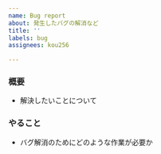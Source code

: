 ```yaml
---
name: Bug report
about: 発生したバグの解消など
title: ''
labels: bug
assignees: kou256

---
```


### 概要
- 解決したいことについて

### やること
- バグ解消のためにどのような作業が必要か
